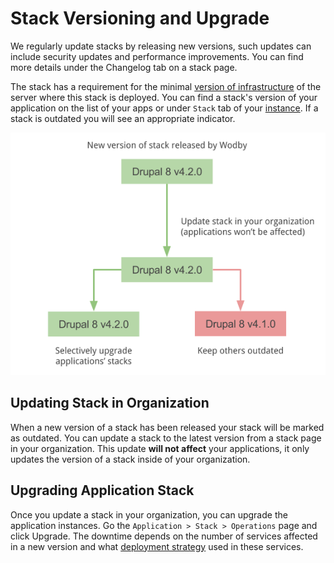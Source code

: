 # Stack Versioning and Upgrade

We regularly update stacks by releasing new versions, such updates can include security updates and performance improvements. You can find more details under the Changelog tab on a stack page.

The stack has a requirement for the minimal [version of infrastructure](../infrastructure/versioning.md) of the server where this stack is deployed. You can find a stack's version of your application on the list of your apps or under `Stack` tab of your [instance](../apps/instances.md). If a stack is outdated you will see an appropriate indicator.

![](_images/stack-upgrade.png)

## Updating Stack in Organization


When a new version of a stack has been released  your stack will be marked as outdated. You can update a stack to the latest version from a stack page in your organization. This update **will not affect** your applications, it only updates the version of a stack inside of your organization.

## Upgrading Application Stack

Once you update a stack in your organization, you can upgrade the application instances. Go the `Application > Stack > Operations` page and click Upgrade. The downtime depends on the number of services affected in a new version and what <a href="template.html#deployment">deployment strategy</a> used in these services. 
